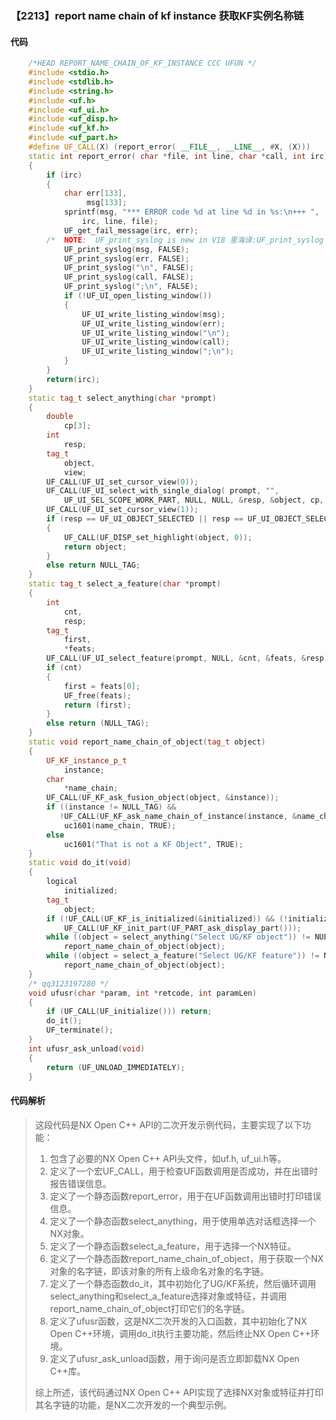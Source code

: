 ### 【2213】report name chain of kf instance 获取KF实例名称链

#### 代码

```cpp
    /*HEAD REPORT_NAME_CHAIN_OF_KF_INSTANCE CCC UFUN */  
    #include <stdio.h>  
    #include <stdlib.h>  
    #include <string.h>  
    #include <uf.h>  
    #include <uf_ui.h>  
    #include <uf_disp.h>  
    #include <uf_kf.h>  
    #include <uf_part.h>  
    #define UF_CALL(X) (report_error( __FILE__, __LINE__, #X, (X)))  
    static int report_error( char *file, int line, char *call, int irc)  
    {  
        if (irc)  
        {  
            char err[133],  
                 msg[133];  
            sprintf(msg, "*** ERROR code %d at line %d in %s:\n+++ ",  
                irc, line, file);  
            UF_get_fail_message(irc, err);  
        /*  NOTE:  UF_print_syslog is new in V18 里海译:UF_print_syslog 是 V18 版本新增的功能。 */  
            UF_print_syslog(msg, FALSE);  
            UF_print_syslog(err, FALSE);  
            UF_print_syslog("\n", FALSE);  
            UF_print_syslog(call, FALSE);  
            UF_print_syslog(";\n", FALSE);  
            if (!UF_UI_open_listing_window())  
            {  
                UF_UI_write_listing_window(msg);  
                UF_UI_write_listing_window(err);  
                UF_UI_write_listing_window("\n");  
                UF_UI_write_listing_window(call);  
                UF_UI_write_listing_window(";\n");  
            }  
        }  
        return(irc);  
    }  
    static tag_t select_anything(char *prompt)  
    {  
        double  
            cp[3];  
        int  
            resp;  
        tag_t  
            object,  
            view;  
        UF_CALL(UF_UI_set_cursor_view(0));  
        UF_CALL(UF_UI_select_with_single_dialog( prompt, "",  
            UF_UI_SEL_SCOPE_WORK_PART, NULL, NULL, &resp, &object, cp, &view));  
        UF_CALL(UF_UI_set_cursor_view(1));  
        if (resp == UF_UI_OBJECT_SELECTED || resp == UF_UI_OBJECT_SELECTED_BY_NAME)  
        {  
            UF_CALL(UF_DISP_set_highlight(object, 0));  
            return object;  
        }  
        else return NULL_TAG;  
    }  
    static tag_t select_a_feature(char *prompt)  
    {  
        int  
            cnt,  
            resp;  
        tag_t  
            first,  
            *feats;  
        UF_CALL(UF_UI_select_feature(prompt, NULL, &cnt, &feats, &resp));  
        if (cnt)  
        {  
            first = feats[0];  
            UF_free(feats);  
            return (first);  
        }  
        else return (NULL_TAG);  
    }  
    static void report_name_chain_of_object(tag_t object)  
    {  
        UF_KF_instance_p_t  
            instance;  
        char  
            *name_chain;  
        UF_CALL(UF_KF_ask_fusion_object(object, &instance));  
        if ((instance != NULL_TAG) &&  
           !UF_CALL(UF_KF_ask_name_chain_of_instance(instance, &name_chain)))  
            uc1601(name_chain, TRUE);  
        else  
            uc1601("That is not a KF Object", TRUE);  
    }  
    static void do_it(void)  
    {  
        logical  
            initialized;  
        tag_t  
            object;  
        if (!UF_CALL(UF_KF_is_initialized(&initialized)) && (!initialized))  
            UF_CALL(UF_KF_init_part(UF_PART_ask_display_part()));  
        while ((object = select_anything("Select UG/KF object")) != NULL_TAG)  
            report_name_chain_of_object(object);  
        while ((object = select_a_feature("Select UG/KF feature")) != NULL_TAG)  
            report_name_chain_of_object(object);  
    }  
    /* qq3123197280 */  
    void ufusr(char *param, int *retcode, int paramLen)  
    {  
        if (UF_CALL(UF_initialize())) return;  
        do_it();  
        UF_terminate();  
    }  
    int ufusr_ask_unload(void)  
    {  
        return (UF_UNLOAD_IMMEDIATELY);  
    }

```

#### 代码解析

> 这段代码是NX Open C++ API的二次开发示例代码，主要实现了以下功能：
>
> 1. 包含了必要的NX Open C++ API头文件，如uf.h, uf_ui.h等。
> 2. 定义了一个宏UF_CALL，用于检查UF函数调用是否成功，并在出错时报告错误信息。
> 3. 定义了一个静态函数report_error，用于在UF函数调用出错时打印错误信息。
> 4. 定义了一个静态函数select_anything，用于使用单选对话框选择一个NX对象。
> 5. 定义了一个静态函数select_a_feature，用于选择一个NX特征。
> 6. 定义了一个静态函数report_name_chain_of_object，用于获取一个NX对象的名字链，即该对象的所有上级命名对象的名字链。
> 7. 定义了一个静态函数do_it，其中初始化了UG/KF系统，然后循环调用select_anything和select_a_feature选择对象或特征，并调用report_name_chain_of_object打印它们的名字链。
> 8. 定义了ufusr函数，这是NX二次开发的入口函数，其中初始化了NX Open C++环境，调用do_it执行主要功能，然后终止NX Open C++环境。
> 9. 定义了ufusr_ask_unload函数，用于询问是否立即卸载NX Open C++库。
>
> 综上所述，该代码通过NX Open C++ API实现了选择NX对象或特征并打印其名字链的功能，是NX二次开发的一个典型示例。
>
